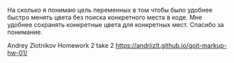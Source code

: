 На сколько я понимаю цель переменных в том чтобы было удобнее быстро менять цвета 
без поиска конкретного места в коде.
Мне удобнее сохранять конкретные цвета для конкретных мест. Спасибо за понимание.

Andrey Zlotnikov 
Homework 2 take 2
https://andriizlt.github.io/goit-markup-hw-01/
